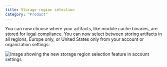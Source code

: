 ```yaml
---
title: Storage region selection
category: "Product"
---
```


You can now choose where your artifacts, like module cache binaries, are stored for legal compliance. You can now select between storing artifacts in all regions, Europe only, or United States only from your account or organization settings:

![Image showing the new storage region selection feature in account settings](/marketing/images/changelog/2025.10.31-storage-region.png)
